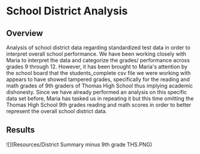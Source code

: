 # School District Analysis

## Overview
Analysis of school district data regarding standardized test data in order to interpret overall school performance. We have been working closely with Maria to interpret the data and categorize the grades/ performance across grades 9 through 12. However, it has been brought to Maria's attention by the school board that the students_complete csv file we were working with appears to have showed tampered grades, specifically for the reading and math grades of 9th graders of Thomas High School thus implying academic dishonesty. Since we have already performed an analysis on this specific data set before, Maria has tasked us in repeating it but this time omitting the Thomas High School 9th grades reading and math scores in order to better represent the overall school district data.

## Results

![](Resources/District Summary minus 9th grade THS.PNG)
